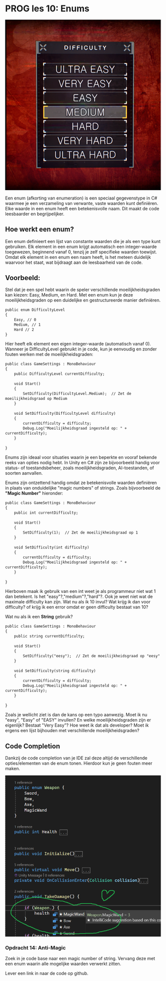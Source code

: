 # PROG les 10: Enums

![menu](../src/13_02_enum_menu.png)

Een enum (afkorting van enumeration) is een speciaal gegevenstype in C# waarmee je een verzameling van verwante, vaste waarden kunt definiëren. Elke waarde in een enum heeft een betekenisvolle naam. Dit maakt de code leesbaarder en begrijpelijker.

## Hoe werkt een enum?

Een enum definieert een lijst van constante waarden die je als een type kunt gebruiken. Elk element in een enum krijgt automatisch een integer-waarde toegewezen, beginnend vanaf 0, tenzij je zelf specifieke waarden toewijst. Omdat elk element in een enum een naam heeft, is het meteen duidelijk waarvoor het staat, wat bijdraagt aan de leesbaarheid van de code.

## Voorbeeld:

Stel dat je een spel hebt waarin de speler verschillende moeilijkheidsgraden kan kiezen: Easy, Medium, en Hard. Met een enum kun je deze moeilijkheidsgraden op een duidelijke en gestructureerde manier definiëren.

```
public enum DifficultyLevel
{
    Easy, // 0
    Medium, // 1
    Hard // 2
}
```

Hier heeft elk element een eigen integer-waarde (automatisch vanaf 0). Wanneer je DifficultyLevel gebruikt in je code, kun je eenvoudig en zonder fouten werken met de moeilijkheidsgraden:

```
public class GameSettings : MonoBehaviour
{
    public DifficultyLevel currentDifficulty;

    void Start()
    {
        SetDifficulty(DifficultyLevel.Medium);  // Zet de moeilijkheidsgraad op Medium
    }

    void SetDifficulty(DifficultyLevel difficulty)
    {
        currentDifficulty = difficulty;
        Debug.Log("Moeilijkheidsgraad ingesteld op: " + currentDifficulty);
    }

}
```

Enums zijn ideaal voor situaties waarin je een beperkte en vooraf bekende reeks van opties nodig hebt. In Unity en C# zijn ze bijvoorbeeld handig voor status- of toestandsbeheer, zoals moeilijkheidsgraden, AI-toestanden, of soorten aanvallen.

Enums zijn ontzettend handig omdat ze betekenisvolle waarden definiëren in plaats van onduidelijke "magic numbers" of strings.
Zoals bijvoorbeeld de **"Magic Number"** hieronder:

```
public class GameSettings : MonoBehaviour
{
    public int currentDifficulty;

    void Start()
    {
        SetDifficulty(1);  // Zet de moeilijkheidsgraad op 1
    }

    void SetDifficulty(int difficulty)
    {
        currentDifficulty = difficulty;
        Debug.Log("Moeilijkheidsgraad ingesteld op: " + currentDifficulty);
    }

}
```

Hierboven maak ik gebruik van een int weet je als programmeur niet wat 1 dan betekent. Is het "easy"?,"medium"?,"hard"?. Ook je weet niet wat de maximale difficulty kan zijn. Wat nu als ik 10 invul? Wat krijg ik dan voor difficulty? of krijg ik een error omdat er geen difficulty bestaat van 10?

Wat nu als ik een **String** gebruik?

```
public class GameSettings : MonoBehaviour
{
    public string currentDifficulty;

    void Start()
    {
        SetDifficulty("eesy");  // Zet de moeilijkheidsgraad op "eesy"
    }

    void SetDifficulty(string difficulty)
    {
        currentDifficulty = difficulty;
        Debug.Log("Moeilijkheidsgraad ingesteld op: " + currentDifficulty);
    }

}
```

Zoals je wellicht ziet is dan de kans op een typo aanwezig. Moet ik nu "easy", "Easy" of "EASY" invullen? En welke moeilijkheidsgraden zijn er eigenlijk? Bestaat "Very Easy"? Hoe weet ik dat als developer? Moet ik ergens een lijst bijhouden met verschillende moeilijkheidsgraden?

## Code Completion

Dankzij de code completion van je IDE zal deze altijd de verschillende opties/elementen van de enum tonen. Hierdoor kun je geen fouten meer maken.

![autocomplete](../src/13_01_enum_autocomplete.png)

### Opdracht 14: Anti-Magic

Zoek in je code base naar een magic number of string. Vervang deze met een enum waarin alle mogelijke waarden verwerkt zitten.

Lever een link in naar de code op github.
